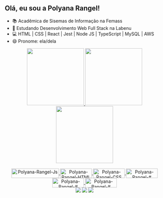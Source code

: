 ## Olá, eu sou a Polyana Rangel!
- 📚 Acadêmica de Sisemas de Informação na Femass
- 🔭 Estudando Desenvolvimento Web Full Stack na Labenu 
- 💻 HTML | CSS | React | Jest | Node JS | TypeScript | MySQL | AWS 
- 😄 Pronome: ela/dela


<div align="center">
  <a href="https://github.com/Polyana-Rangel">
  <img height="180em" src="https://github-readme-stats.vercel.app/api?username=Polyana-Rangel&show_icons=true&theme=dracula&include_all_commits=true&count_private=true"/>
  <img height="180em" src="https://github-readme-stats.vercel.app/api/top-langs/?username=Polyana-Rangel&layout=compact&langs_count=7&theme=dracula"/> 
    <img height="180em" src="https://github-readme-streak-stats.herokuapp.com/?user=Polyana-Rangel&theme=dracula&hide_border=false"
</div>

<div align="center"><br>
  <img align="center" alt="Polyana-Rangel-Js" height="30" width="150" src="https://img.shields.io/badge/javascript-%23323330.svg?style=for-the-badge&logo=javascript&logoColor=%23F7DF1E">
  <img align="center" alt="Polyana-Rangel-HTML" height="30" width="100" src="https://img.shields.io/badge/html5-%23E34F26.svg?style=for-the-badge&logo=html5&logoColor=white">
  <img align="center" alt="Polyana-Rangel-CSS" height="30" width="100" src="https://img.shields.io/badge/css3-%231572B6.svg?style=for-the-badge&logo=css3&logoColor=white">
  <img align="center" alt="Polyana-Rangel-#" height="30" width="100" src="https://img.shields.io/badge/TypeScript-007ACC?style=for-the-badge&logo=typescript&logoColor=white ">
 
   <img align="center" alt="Polyana-Rangel-#" height="30" width="100" src="https://img.shields.io/badge/Node.js-43853D?style=for-the-badge&logo=node.js&logoColor=white">
 
  <img align="center" alt="Polyana-Rangel-#" height="30" width="100" src="https://img.shields.io/badge/C%23-239120?style=for-the-badge&logo=c-sharp&logoColor=white ">
 
    
  
</div>


<div align="center"> 
  <a href="https://www.instagram.com/polyanarangell/" target="_blank"><img src="https://img.shields.io/badge/-Instagram-%23E4405F?style=for-the-badge&logo=instagram&logoColor=white" target="_blank"></a>
  <a href = "polyanarangel17@gmail.com"><img src="https://img.shields.io/badge/-Gmail-%23333?style=for-the-badge&logo=gmail&logoColor=white" target="_blank"></a>
  <a href="https://www.linkedin.com/in/polyana-rangel-596027156/" target="_blank"><img src="https://img.shields.io/badge/-LinkedIn-%230077B5?style=for-the-badge&logo=linkedin&logoColor=white" target="_blank"></a> 
 </div>
